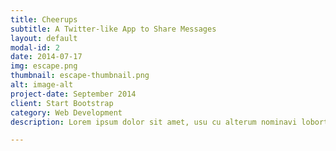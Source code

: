 ```yaml
---
title: Cheerups
subtitle: A Twitter-like App to Share Messages
layout: default
modal-id: 2
date: 2014-07-17
img: escape.png
thumbnail: escape-thumbnail.png
alt: image-alt
project-date: September 2014
client: Start Bootstrap
category: Web Development
description: Lorem ipsum dolor sit amet, usu cu alterum nominavi lobortis. At duo novum diceret. Tantas apeirian vix et, usu sanctus postulant inciderint ut, populo diceret necessitatibus in vim. Cu eum dicam feugiat noluisse.

---
```

